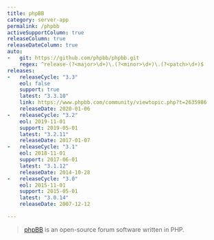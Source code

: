 ```yaml
---
title: phpBB
category: server-app
permalink: /phpbb
activeSupportColumn: true
releaseColumn: true
releaseDateColumn: true
auto:
-   git: https://github.com/phpbb/phpbb.git
    regex: ^release-(?<major>\d+)\.(?<minor>\d+)\.(?<patch>\d+)$
releases:
-   releaseCycle: "3.3"
    eol: false
    support: true
    latest: "3.3.10"
    link: https://www.phpbb.com/community/viewtopic.php?t=2635986
    releaseDate: 2020-01-06
-   releaseCycle: "3.2"
    eol: 2019-11-01
    support: 2019-05-01
    latest: "3.2.11"
    releaseDate: 2017-01-07
-   releaseCycle: "3.1"
    eol: 2018-11-01
    support: 2017-06-01
    latest: "3.1.12"
    releaseDate: 2014-10-28
-   releaseCycle: "3.0"
    eol: 2015-11-01
    support: 2015-05-01
    latest: "3.0.14"
    releaseDate: 2007-12-12

---
```


> [phpBB](https://www.phpbb.com/) is an open-source forum software written in PHP.
